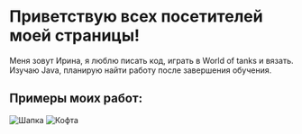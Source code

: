 # Приветствую всех посетителей моей страницы!


Меня зовут Ирина, я люблю писать код, играть в World of tanks и вязать.
Изучаю Java, планирую найти работу после завершения обучения.

## Примеры моих работ:
![Шапка](C:\Users\User\IdeaProjects\gitPages\Шапка.jpg)
![Кофта](C:\Users\User\IdeaProjects\gitPages\Шапка.jpg)